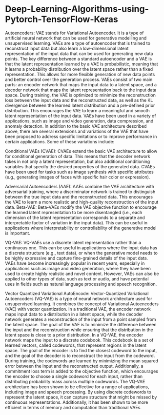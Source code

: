 # Deep-Learning-Algorithms-using-Pytorch-TensorFlow-Keras
Autoencoders:
VAE stands for Variational Autoencoder. It is a type of artificial neural network that can be used for generative modelling and unsupervised learning. 
VAEs are a type of autoencoder that is trained to reconstruct input data but also learn a low-dimensional latent representation of the input data that can be used for generating new data points. The key difference between a standard autoencoder and a VAE is that the latent representation learned by a VAE is probabilistic, meaning that it learns a probability distribution over the latent space rather than a fixed representation. This allows for more flexible generation of new data points and better control over the generation process. 
VAEs consist of two main parts: an encoder network that maps the input data to a latent space, and a decoder network that maps the latent representation back to the input data space. During training, the VAE is optimized to minimize the reconstruction loss between the input data and the reconstructed data, as well as the KL divergence between the learned latent distribution and a pre-defined prior distribution. This encourages the VAE to learn a meaningful and smooth latent representation of the input data. 
VAEs have been used in a variety of applications, such as image and video generation, data compression, and anomaly detection. 
In addition to the basic VAE architecture described above, there are several extensions and variations of the VAE that have been proposed to address specific limitations or to improve performance in certain applications. Some of these variations include: 

Conditional VAEs (CVAE): CVAEs extend the basic VAE architecture to allow for conditional generation of data. This means that the decoder network takes in not only a latent representation, but also additional conditioning variables that specify the desired properties of the generated data. CVAEs have been used for tasks such as image synthesis with specific attributes (e.g., generating images of faces with specific hair color or expression). 

Adversarial Autoencoders (AAE): AAEs combine the VAE architecture with adversarial training, where a discriminator network is trained to distinguish between the true input data and the reconstructed data. This encourages the VAE to learn a more realistic and high-quality reconstruction of the input data. 
Beta-VAE: Beta-VAEs modify the VAE objective function to encourage the learned latent representation to be more disentangled (i.e., each dimension of the latent representation corresponds to a separate and interpretable factor of variation in the input data). This can be useful in applications where interpretability or controllability of the generative model is important.

VQ-VAE: VQ-VAEs use a discrete latent representation rather than a continuous one. This can be useful in applications where the input data has a discrete structure (e.g., text data), or when the generative model needs to be highly expressive and capture fine-grained details of the input data. 
VAEs have become increasingly popular in recent years, especially in applications such as image and video generation, where they have been used to create highly realistic and novel content. However, VAEs can also be applied to other types of data, such as text or audio, and have potential uses in fields such as natural language processing and speech recognition. 

Vector Quantized Variational AutoEncode:
Vector-Quantized Variational Autoencoders (VQ-VAE) is a type of neural network architecture used for unsupervised learning. It combines the concept of Variational Autoencoders (VAE) with vector quantization. 
In a traditional VAE, the encoder network maps input data to a distribution in a latent space, while the decoder network generates a reconstruction of the input from a point sampled from the latent space. The goal of the VAE is to minimize the difference between the input and the reconstruction while ensuring that the distribution in the latent space is close to a prior distribution. 
In a VQ-VAE, the encoder network maps the input to a discrete codebook. This codebook is a set of learned vectors, called codewords, that represent regions in the latent space. The goal of the encoder is to find the closest codeword to the input, and the goal of the decoder is to reconstruct the input from the codeword. 
During training, the codewords are learned by minimizing the mean squared error between the input and the reconstructed output. Additionally, a commitment loss term is added to the objective function, which encourages the encoder to choose a single codeword for each input, rather than distributing probability mass across multiple codewords. 
The VQ-VAE architecture has been shown to be effective for a range of applications, including image and speech processing. By using discrete codewords to represent the latent space, it can capture structure that might be missed by continuous representations. Additionally, it has been shown to be more efficient in terms of memory and computation than traditional VAEs. 
